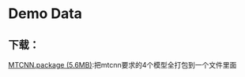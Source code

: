 # Demo Data
## 下载：
[MTCNN.package (5.6MB)](http://www.zifuture.com/fs/4.mtcnn/mtcnn.package):把mtcnn要求的4个模型全打包到一个文件里面